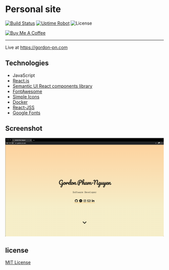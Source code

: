 # Personal site

[![Build Status](https://drone.gordon-pn.com/api/badges/gordonpn/personal-site/status.svg)](https://drone.gordon-pn.com/gordonpn/personal-site)
[![Uptime Robot](https://badgen.net/uptime-robot/status/m785024735-3db42889940bfb1bb60183aa)](https://gordon-pn.com)
![License](https://badgen.net/github/license/gordonpn/personal-site)

[![Buy Me A Coffee](https://www.buymeacoffee.com/assets/img/custom_images/orange_img.png)](https://www.buymeacoffee.com/gordonpn)

---

Live at https://gordon-pn.com

## Technologies

- JavaScript
- [React.js](https://reactjs.org)
- [Semantic UI React components library](https://react.semantic-ui.com)
- [FontAwesome](https://github.com/FortAwesome/react-fontawesome)
- [Simple Icons](https://simpleicons.org)
- [Docker](https://www.docker.com)
- [React-JSS](https://cssinjs.org/react-jss)
- [Google Fonts](https://fonts.google.com)

## Screenshot

![Screenshots](./docs/screenshot.png)

## license

[MIT License](./LICENSE)
